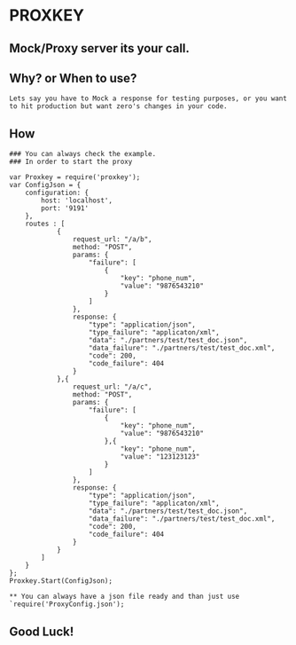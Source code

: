 # PROXKEY

## Mock/Proxy server its your call.

## Why? or When to use?

	Lets say you have to Mock a response for testing purposes, or you want to hit production but want zero's changes in your code.

## How

	### You can always check the example.
	### In order to start the proxy
	
	var Proxkey = require('proxkey');
	var ConfigJson = {
		configuration: {
			host: 'localhost',
			port: '9191'
		},
		routes : [
				{
					request_url: "/a/b",
					method: "POST",
					params: {
						"failure": [
							{
								"key": "phone_num",
								"value": "9876543210"
							}
						]
					},
					response: {
						"type": "application/json",
						"type_failure": "applicaton/xml",
						"data": "./partners/test/test_doc.json",
						"data_failure": "./partners/test/test_doc.xml",
						"code": 200,
						"code_failure": 404
					}
				},{
					request_url: "/a/c",
					method: "POST",
					params: {
						"failure": [
							{
								"key": "phone_num",
								"value": "9876543210"
							},{
								"key": "phone_num",
								"value": "123123123"
							}
						]
					},
					response: {
						"type": "application/json",
						"type_failure": "applicaton/xml",
						"data": "./partners/test/test_doc.json",
						"data_failure": "./partners/test/test_doc.xml",
						"code": 200,
						"code_failure": 404
					}
				}
			]
		}
	};
	Proxkey.Start(ConfigJson);

	** You can always have a json file ready and than just use `require('ProxyConfig.json');

## Good Luck!
